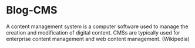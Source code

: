 # Blog-CMS
A content management system is a computer software used to manage the creation and modification of digital content. CMSs are typically used for enterprise content management and web content management. (Wikipedia)
